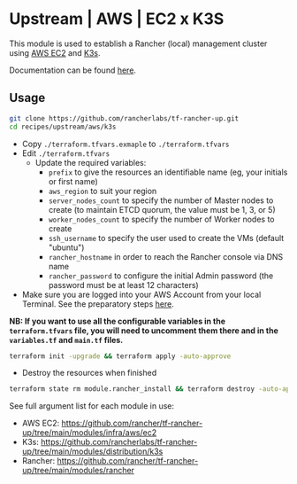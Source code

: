# Upstream | AWS | EC2 x K3S

This module is used to establish a Rancher (local) management cluster using [AWS EC2](https://aws.amazon.com/ec2/) and [K3s](https://docs.k3s.io/).

Documentation can be found [here](./docs.md).

## Usage

```bash
git clone https://github.com/rancherlabs/tf-rancher-up.git
cd recipes/upstream/aws/k3s
```

- Copy `./terraform.tfvars.exmaple` to `./terraform.tfvars`
- Edit `./terraform.tfvars`
  - Update the required variables:
    -  `prefix` to give the resources an identifiable name (eg, your initials or first name)
    -  `aws_region` to suit your region
    -  `server_nodes_count` to specify the number of Master nodes to create (to maintain ETCD quorum, the value must be 1, 3, or 5)
    -  `worker_nodes_count` to specify the number of Worker nodes to create
    -  `ssh_username` to specify the user used to create the VMs (default "ubuntu")
    -  `rancher_hostname` in order to reach the Rancher console via DNS name
    -  `rancher_password` to configure the initial Admin password (the password must be at least 12 characters)
- Make sure you are logged into your AWS Account from your local Terminal. See the preparatory steps [here](../../../../modules/infra/aws/README.md).

**NB: If you want to use all the configurable variables in the `terraform.tfvars` file, you will need to uncomment them there and in the `variables.tf` and `main.tf` files.**

```bash
terraform init -upgrade && terraform apply -auto-approve
```

- Destroy the resources when finished
```bash
terraform state rm module.rancher_install && terraform destroy -auto-approve
```

See full argument list for each module in use:
  - AWS EC2: https://github.com/rancher/tf-rancher-up/tree/main/modules/infra/aws/ec2
  - K3s: https://github.com/rancherlabs/tf-rancher-up/tree/main/modules/distribution/k3s
  - Rancher: https://github.com/rancher/tf-rancher-up/tree/main/modules/rancher
